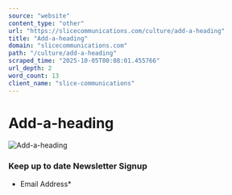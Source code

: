 ```yaml
---
source: "website"
content_type: "other"
url: "https://slicecommunications.com/culture/add-a-heading"
title: "Add-a-heading"
domain: "slicecommunications.com"
path: "/culture/add-a-heading"
scraped_time: "2025-10-05T00:08:01.455766"
url_depth: 2
word_count: 13
client_name: "slice-communications"
---
```


# Add-a-heading

![Add-a-heading](https://slicecommunications.com/wp-content/uploads/2022/03/Add-a-heading-300x94.png)

### Keep up to date Newsletter Signup

*   Email Address*